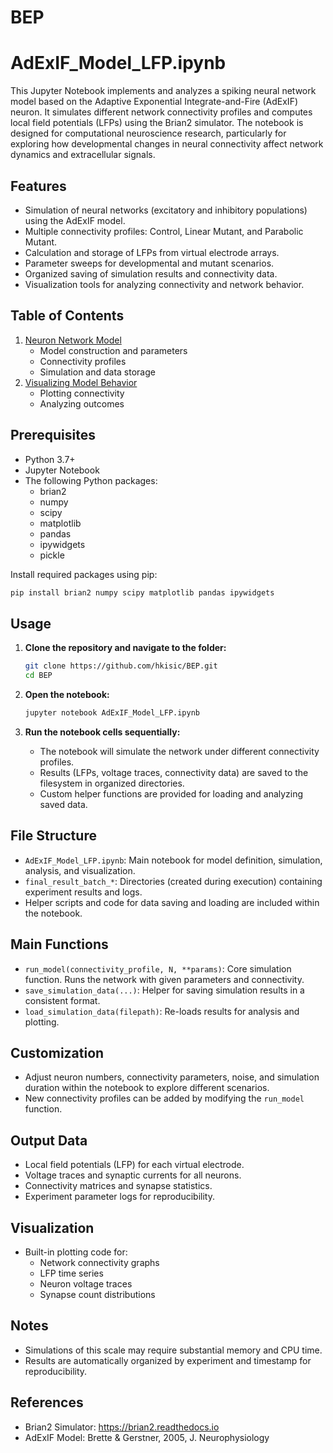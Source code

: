 # BEP
# AdExIF_Model_LFP.ipynb

This Jupyter Notebook implements and analyzes a spiking neural network model based on the Adaptive Exponential Integrate-and-Fire (AdExIF) neuron. It simulates different network connectivity profiles and computes local field potentials (LFPs) using the Brian2 simulator. The notebook is designed for computational neuroscience research, particularly for exploring how developmental changes in neural connectivity affect network dynamics and extracellular signals.

## Features

- Simulation of neural networks (excitatory and inhibitory populations) using the AdExIF model.
- Multiple connectivity profiles: Control, Linear Mutant, and Parabolic Mutant.
- Calculation and storage of LFPs from virtual electrode arrays.
- Parameter sweeps for developmental and mutant scenarios.
- Organized saving of simulation results and connectivity data.
- Visualization tools for analyzing connectivity and network behavior.

## Table of Contents

1. [Neuron Network Model](#neuron-network-model)
    - Model construction and parameters
    - Connectivity profiles
    - Simulation and data storage
2. [Visualizing Model Behavior](#visualizing-model-behavior)
    - Plotting connectivity
    - Analyzing outcomes

## Prerequisites

- Python 3.7+
- Jupyter Notebook
- The following Python packages:
    - brian2
    - numpy
    - scipy
    - matplotlib
    - pandas
    - ipywidgets
    - pickle

Install required packages using pip:

```bash
pip install brian2 numpy scipy matplotlib pandas ipywidgets
```

## Usage

1. **Clone the repository and navigate to the folder:**
   ```bash
   git clone https://github.com/hkisic/BEP.git
   cd BEP
   ```

2. **Open the notebook:**
   ```bash
   jupyter notebook AdExIF_Model_LFP.ipynb
   ```

3. **Run the notebook cells sequentially:**
   - The notebook will simulate the network under different connectivity profiles.
   - Results (LFPs, voltage traces, connectivity data) are saved to the filesystem in organized directories.
   - Custom helper functions are provided for loading and analyzing saved data.

## File Structure

- `AdExIF_Model_LFP.ipynb`: Main notebook for model definition, simulation, analysis, and visualization.
- `final_result_batch_*`: Directories (created during execution) containing experiment results and logs.
- Helper scripts and code for data saving and loading are included within the notebook.

## Main Functions

- `run_model(connectivity_profile, N, **params)`: Core simulation function. Runs the network with given parameters and connectivity.
- `save_simulation_data(...)`: Helper for saving simulation results in a consistent format.
- `load_simulation_data(filepath)`: Re-loads results for analysis and plotting.

## Customization

- Adjust neuron numbers, connectivity parameters, noise, and simulation duration within the notebook to explore different scenarios.
- New connectivity profiles can be added by modifying the `run_model` function.

## Output Data

- Local field potentials (LFP) for each virtual electrode.
- Voltage traces and synaptic currents for all neurons.
- Connectivity matrices and synapse statistics.
- Experiment parameter logs for reproducibility.

## Visualization

- Built-in plotting code for:
    - Network connectivity graphs
    - LFP time series
    - Neuron voltage traces
    - Synapse count distributions

## Notes

- Simulations of this scale may require substantial memory and CPU time.
- Results are automatically organized by experiment and timestamp for reproducibility.

## References

- Brian2 Simulator: https://brian2.readthedocs.io
- AdExIF Model: Brette & Gerstner, 2005, J. Neurophysiology


